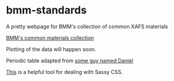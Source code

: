 # bmm-standards
A pretty webpage for BMM's collection of common XAFS materials

[BMM's common materials collection](./BMM-standards.html)

Plotting of the data will happen soon.

Periodic table adapted from [some guy named Daniel](https://codepen.io/gooseofmusic/pen/PjKdNQ)

[This](https://www.coderstool.com/scss-to-css) is a helpful tool for
dealing with Sassy CSS.
